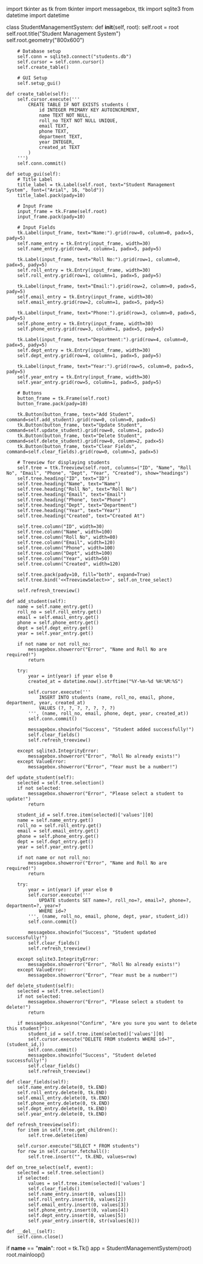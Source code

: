 import tkinter as tk
from tkinter import messagebox, ttk
import sqlite3
from datetime import datetime

class StudentManagementSystem:
    def __init__(self, root):
        self.root = root
        self.root.title("Student Management System")
        self.root.geometry("800x600")
        
        # Database setup
        self.conn = sqlite3.connect("students.db")
        self.cursor = self.conn.cursor()
        self.create_table()
        
        # GUI Setup
        self.setup_gui()
        
    def create_table(self):
        self.cursor.execute('''
            CREATE TABLE IF NOT EXISTS students (
                id INTEGER PRIMARY KEY AUTOINCREMENT,
                name TEXT NOT NULL,
                roll_no TEXT NOT NULL UNIQUE,
                email TEXT,
                phone TEXT,
                department TEXT,
                year INTEGER,
                created_at TEXT
            )
        ''')
        self.conn.commit()
    
    def setup_gui(self):
        # Title Label
        title_label = tk.Label(self.root, text="Student Management System", font=("Arial", 16, "bold"))
        title_label.pack(pady=10)
        
        # Input Frame
        input_frame = tk.Frame(self.root)
        input_frame.pack(pady=10)
        
        # Input Fields
        tk.Label(input_frame, text="Name:").grid(row=0, column=0, padx=5, pady=5)
        self.name_entry = tk.Entry(input_frame, width=30)
        self.name_entry.grid(row=0, column=1, padx=5, pady=5)
        
        tk.Label(input_frame, text="Roll No:").grid(row=1, column=0, padx=5, pady=5)
        self.roll_entry = tk.Entry(input_frame, width=30)
        self.roll_entry.grid(row=1, column=1, padx=5, pady=5)
        
        tk.Label(input_frame, text="Email:").grid(row=2, column=0, padx=5, pady=5)
        self.email_entry = tk.Entry(input_frame, width=30)
        self.email_entry.grid(row=2, column=1, padx=5, pady=5)
        
        tk.Label(input_frame, text="Phone:").grid(row=3, column=0, padx=5, pady=5)
        self.phone_entry = tk.Entry(input_frame, width=30)
        self.phone_entry.grid(row=3, column=1, padx=5, pady=5)
        
        tk.Label(input_frame, text="Department:").grid(row=4, column=0, padx=5, pady=5)
        self.dept_entry = tk.Entry(input_frame, width=30)
        self.dept_entry.grid(row=4, column=1, padx=5, pady=5)
        
        tk.Label(input_frame, text="Year:").grid(row=5, column=0, padx=5, pady=5)
        self.year_entry = tk.Entry(input_frame, width=30)
        self.year_entry.grid(row=5, column=1, padx=5, pady=5)
        
        # Buttons
        button_frame = tk.Frame(self.root)
        button_frame.pack(pady=10)
        
        tk.Button(button_frame, text="Add Student", command=self.add_student).grid(row=0, column=0, padx=5)
        tk.Button(button_frame, text="Update Student", command=self.update_student).grid(row=0, column=1, padx=5)
        tk.Button(button_frame, text="Delete Student", command=self.delete_student).grid(row=0, column=2, padx=5)
        tk.Button(button_frame, text="Clear Fields", command=self.clear_fields).grid(row=0, column=3, padx=5)
        
        # Treeview for displaying students
        self.tree = ttk.Treeview(self.root, columns=("ID", "Name", "Roll No", "Email", "Phone", "Dept", "Year", "Created"), show="headings")
        self.tree.heading("ID", text="ID")
        self.tree.heading("Name", text="Name")
        self.tree.heading("Roll No", text="Roll No")
        self.tree.heading("Email", text="Email")
        self.tree.heading("Phone", text="Phone")
        self.tree.heading("Dept", text="Department")
        self.tree.heading("Year", text="Year")
        self.tree.heading("Created", text="Created At")
        
        self.tree.column("ID", width=30)
        self.tree.column("Name", width=100)
        self.tree.column("Roll No", width=80)
        self.tree.column("Email", width=120)
        self.tree.column("Phone", width=100)
        self.tree.column("Dept", width=100)
        self.tree.column("Year", width=50)
        self.tree.column("Created", width=120)
        
        self.tree.pack(pady=10, fill="both", expand=True)
        self.tree.bind('<<TreeviewSelect>>', self.on_tree_select)
        
        self.refresh_treeview()
    
    def add_student(self):
        name = self.name_entry.get()
        roll_no = self.roll_entry.get()
        email = self.email_entry.get()
        phone = self.phone_entry.get()
        dept = self.dept_entry.get()
        year = self.year_entry.get()
        
        if not name or not roll_no:
            messagebox.showerror("Error", "Name and Roll No are required!")
            return
            
        try:
            year = int(year) if year else 0
            created_at = datetime.now().strftime("%Y-%m-%d %H:%M:%S")
            
            self.cursor.execute('''
                INSERT INTO students (name, roll_no, email, phone, department, year, created_at)
                VALUES (?, ?, ?, ?, ?, ?, ?)
            ''', (name, roll_no, email, phone, dept, year, created_at))
            self.conn.commit()
            
            messagebox.showinfo("Success", "Student added successfully!")
            self.clear_fields()
            self.refresh_treeview()
            
        except sqlite3.IntegrityError:
            messagebox.showerror("Error", "Roll No already exists!")
        except ValueError:
            messagebox.showerror("Error", "Year must be a number!")
    
    def update_student(self):
        selected = self.tree.selection()
        if not selected:
            messagebox.showerror("Error", "Please select a student to update!")
            return
            
        student_id = self.tree.item(selected)['values'][0]
        name = self.name_entry.get()
        roll_no = self.roll_entry.get()
        email = self.email_entry.get()
        phone = self.phone_entry.get()
        dept = self.dept_entry.get()
        year = self.year_entry.get()
        
        if not name or not roll_no:
            messagebox.showerror("Error", "Name and Roll No are required!")
            return
            
        try:
            year = int(year) if year else 0
            self.cursor.execute('''
                UPDATE students SET name=?, roll_no=?, email=?, phone=?, department=?, year=?
                WHERE id=?
            ''', (name, roll_no, email, phone, dept, year, student_id))
            self.conn.commit()
            
            messagebox.showinfo("Success", "Student updated successfully!")
            self.clear_fields()
            self.refresh_treeview()
            
        except sqlite3.IntegrityError:
            messagebox.showerror("Error", "Roll No already exists!")
        except ValueError:
            messagebox.showerror("Error", "Year must be a number!")
    
    def delete_student(self):
        selected = self.tree.selection()
        if not selected:
            messagebox.showerror("Error", "Please select a student to delete!")
            return
            
        if messagebox.askyesno("Confirm", "Are you sure you want to delete this student?"):
            student_id = self.tree.item(selected)['values'][0]
            self.cursor.execute("DELETE FROM students WHERE id=?", (student_id,))
            self.conn.commit()
            messagebox.showinfo("Success", "Student deleted successfully!")
            self.clear_fields()
            self.refresh_treeview()
    
    def clear_fields(self):
        self.name_entry.delete(0, tk.END)
        self.roll_entry.delete(0, tk.END)
        self.email_entry.delete(0, tk.END)
        self.phone_entry.delete(0, tk.END)
        self.dept_entry.delete(0, tk.END)
        self.year_entry.delete(0, tk.END)
    
    def refresh_treeview(self):
        for item in self.tree.get_children():
            self.tree.delete(item)
            
        self.cursor.execute("SELECT * FROM students")
        for row in self.cursor.fetchall():
            self.tree.insert("", tk.END, values=row)
    
    def on_tree_select(self, event):
        selected = self.tree.selection()
        if selected:
            values = self.tree.item(selected)['values']
            self.clear_fields()
            self.name_entry.insert(0, values[1])
            self.roll_entry.insert(0, values[2])
            self.email_entry.insert(0, values[3])
            self.phone_entry.insert(0, values[4])
            self.dept_entry.insert(0, values[5])
            self.year_entry.insert(0, str(values[6]))
    
    def __del__(self):
        self.conn.close()

if __name__ == "__main__":
    root = tk.Tk()
    app = StudentManagementSystem(root)
    root.mainloop()

